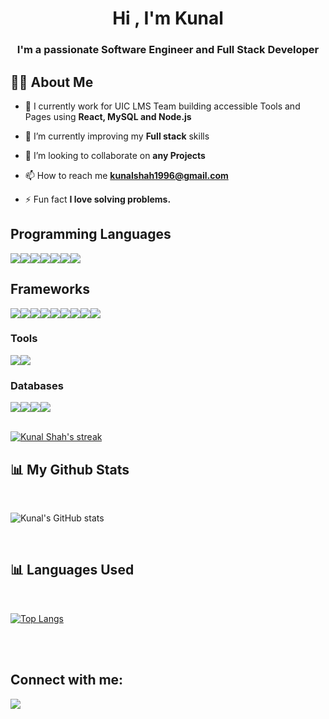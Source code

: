 <h1 align="center">Hi , I'm Kunal</h1>
<h3 align="center">I'm a passionate Software Engineer and Full Stack Developer</h3>


## 🙋‍♂️ About Me

- 💼 I currently work for UIC LMS Team building accessible Tools and Pages using **React, MySQL and Node.js**

- 🌱 I’m currently improving my **Full stack** skills

- 🤝 I’m looking to collaborate on **any Projects**

- 📫 How to reach me **kunalshah1996@gmail.com**

- ⚡ Fun fact **I love solving problems.**

## Programming Languages

<p style="display:flex;flex-direction:row"> 
     <img src= "https://img.shields.io/badge/javascript-%23323330.svg?style=for-the-badge&logo=javascript&logoColor=%23F7DF1E" />
     <img src="https://img.shields.io/badge/typescript-%23007ACC.svg?style=for-the-badge&logo=typescript&logoColor=white" />
     <img src="https://img.shields.io/badge/python-3670A0?style=for-the-badge&logo=python&logoColor=ffdd54" /> 
     <img src="https://img.shields.io/badge/java-%23ED8B00.svg?style=for-the-badge&logo=java&logoColor=white" />
     <img src="https://img.shields.io/badge/html5-%23E34F26.svg?style=for-the-badge&logo=html5&logoColor=white" />
     <img src"https://img.shields.io/badge/html-%23E34F26.svg?style=for-the-badge&logo=html5&logoColor=white" />
     <img src="https://img.shields.io/badge/css3-%231572B6.svg?style=for-the-badge&logo=css3&logoColor=white" />
     <img src="https://img.shields.io/badge/c-%2300599C.svg?style=for-the-badge&logo=c&logoColor=white" />
</p>

## Frameworks

<p style="display:flex;flex-direction:row">
     <img src="https://img.shields.io/badge/react-%2320232a.svg?style=for-the-badge&logo=react&logoColor=%2361DAFB" />
     <img src="https://img.shields.io/badge/angular-%23DD0031.svg?style=for-the-badge&logo=angular&logoColor=white" />
     <img src="https://img.shields.io/badge/node.js-6DA55F?style=for-the-badge&logo=node.js&logoColor=white" />
     <img src="https://img.shields.io/badge/express.js-%23404d59.svg?style=for-the-badge&logo=express&logoColor=%2361DAFB" />
     <img src="https://img.shields.io/badge/django-%23092E20.svg?style=for-the-badge&logo=django&logoColor=white" />
     <img src="https://img.shields.io/badge/bootstrap-%23563D7C.svg?style=for-the-badge&logo=bootstrap&logoColor=white" />
     <img src="https://img.shields.io/badge/MUI-%230081CB.svg?style=for-the-badge&logo=mui&logoColor=white" />
     <img src="https://img.shields.io/badge/jquery-%230769AD.svg?style=for-the-badge&logo=jquery&logoColor=white" />
     <img src="https://img.shields.io/badge/redux-%23593d88.svg?style=for-the-badge&logo=redux&logoColor=white" />
</p>

### Tools

<div style="display:flex;flex-direction:row">
    <img src="https://img.shields.io/badge/git-%23F05033.svg?style=for-the-badge&logo=git&logoColor=white" />
     <img src="https://img.shields.io/badge/Postman-FF6C37?style=for-the-badge&logo=postman&logoColor=white" />
</div>

### Databases

<div style="display:flex;flex-direction:row">
   <img src="https://img.shields.io/badge/mysql-%2300f.svg?style=for-the-badge&logo=mysql&logoColor=white" />
   <img src="https://img.shields.io/badge/postgres-%23316192.svg?style=for-the-badge&logo=postgresql&logoColor=white" />
   <img src="https://img.shields.io/badge/Supabase-3ECF8E?style=for-the-badge&logo=supabase&logoColor=white" />
   <img src="https://img.shields.io/badge/MongoDB-%234ea94b.svg?style=for-the-badge&logo=mongodb&logoColor=white" />
</div>
     
<br/>

<p align="left">
    <a href="https://github.com/kunalshah1996/github-readme-streak-stats">
        <img title="🔥 Get streak stats for your profile at git.io/streak-stats" alt="Kunal Shah's streak" src="https://github-readme-streak-stats.herokuapp.com/?user=kunalshah1996&theme=black-ice&hide_border=true&stroke=0000&background=060A0CD0"/>
    </a>
</p>

## 📊 My Github Stats
<br/>

![Kunal's GitHub stats](https://github-readme-stats.vercel.app/api?username=kunalshah1996&count_private=true&theme=github_dark)

  
<!--     <a href="https://github.com/kunalshah1996/github-readme-stats"><img alt="Kunal Shah's Github Stats" src="https://github-readme-stats.vercel.app/api?username=kunalshah1996&show_icons=true&count_private=true&theme=react&hide_border=true&bg_color=0D1117" /> -->
    
    

  <br/>


## 📊 Languages Used

<br/>

[![Top Langs](https://github-readme-stats.vercel.app/api/top-langs/?username=kunalshah1996)](https://github.com/anuraghazra/github-readme-stats)

<br/>
<br/>

## Connect with me:
<p align="left">

<a href = "https://www.linkedin.com/in/kunalshah25/" target="_blank"><img src="https://img.icons8.com/fluent/48/000000/linkedin.png"/></a>

</p>
